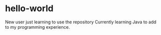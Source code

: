 # hello-world
New user just learning to use the repository
Currently learning Java to add to my programming experience.
